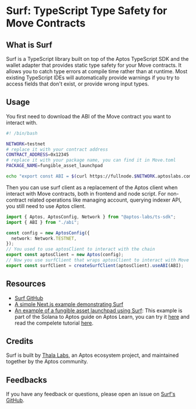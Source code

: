 # Surf: TypeScript Type Safety for Move Contracts

## What is Surf

Surf is a TypeScript library built on top of the Aptos TypeScript SDK and the wallet adapter that provides static type safety for your Move contracts. It allows you to catch type errors at compile time rather than at runtime. Most existing TypeScript IDEs will automatically provide warnings if you try to access fields that don't exist, or provide wrong input types.

## Usage

You first need to download the ABI of the Move contract you want to interact with. 

```bash gen_abi.sh
#! /bin/bash

NETWORK=testnet
# replace it with your contract address
CONTRACT_ADDRESS=0x12345
# replace it with your package name, you can find it in Move.toml
PACKAGE_NAME=fungible_asset_launchpad

echo "export const ABI = $(curl https://fullnode.$NETWORK.aptoslabs.com/v1/accounts/$CONTRACT_ADDRESS/module/$PACKAGE_NAME | sed -n 's/.*"abi":\({.*}\).*}$/\1/p') as const" > src/utils/abi.ts
```

Then you can use surf client as a replacement of the Aptos client when interact with Move contracts, both in frontend and node script. For non-contract related operations like managing account, querying indexer API, you still need to use Aptos client. 

```ts src/utils/aptos.ts
import { Aptos, AptosConfig, Network } from "@aptos-labs/ts-sdk";
import { ABI } from "./abi";

const config = new AptosConfig({
  network: Network.TESTNET,
});
// You used to use aptosClient to interact with the chain
export const aptosClient = new Aptos(config);
// Now you use surfClient that wraps aptosClient to interact with Move contracts
export const surfClient = createSurfClient(aptosClient).useABI(ABI);
```

## Resources
- [Surf GitHub](https://github.com/ThalaLabs/surf)
- [A simple Next.js example demonstrating Surf](https://github.com/ThalaLabs/surf/tree/main/example)
- [An example of a fungible asset launchpad using Surf](https://github.com/aptos-labs/move-by-examples/tree/main/fungible-asset-launchpad): This example is part of the Solana to Aptos guide on Aptos Learn, you can try it [here](https://fungible-asset-launchpad.vercel.app/) and read the compelete tutorial [here](https://staging.learn.aptoslabs.com/example/solana-to-aptos-2/fa-launchpad/demo).

## Credits

Surf is built by [Thala Labs](https://thala.fi/), an Aptos ecosystem project, and maintained together by the Aptos community. 

## Feedbacks

If you have any feedback or questions, please open an issue on [Surf's GitHub](https://github.com/ThalaLabs/surf/issues).
